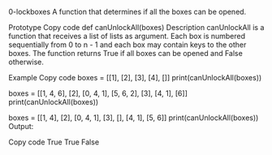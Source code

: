 0-lockboxes
A function that determines if all the boxes can be opened.

Prototype
Copy code
def canUnlockAll(boxes)
Description
canUnlockAll is a function that receives a list of lists as argument. Each box is numbered sequentially from 0 to n - 1 and each box may contain keys to the other boxes. The function returns True if all boxes can be opened and False otherwise.

Example
Copy code
boxes = [[1], [2], [3], [4], []]
print(canUnlockAll(boxes))

boxes = [[1, 4, 6], [2], [0, 4, 1], [5, 6, 2], [3], [4, 1], [6]]
print(canUnlockAll(boxes))

boxes = [[1, 4], [2], [0, 4, 1], [3], [], [4, 1], [5, 6]]
print(canUnlockAll(boxes))
Output:

Copy code
True
True
False
